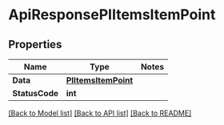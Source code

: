 # ApiResponsePIItemsItemPoint

## Properties
Name | Type | Notes
------------ | ------------- | -------------
**Data** | **[**PIItemsItemPoint**](../Model/PIItemsItemPoint.md)**
**StatusCode** | **int**

[[Back to Model list]](../../README.md#documentation-for-models) [[Back to API list]](../../README.md#documentation-for-api-endpoints) [[Back to README]](../../README.md)
